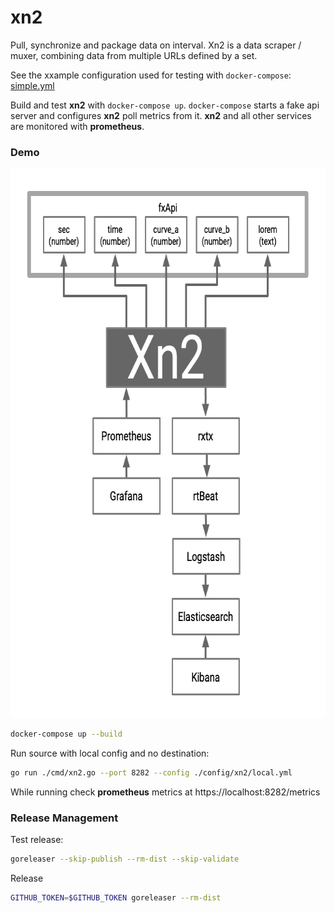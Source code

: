 # xn2

Pull, synchronize and package data on interval. Xn2 is a data scraper / muxer, combining data from multiple URLs defined by a set.

See the xxample configuration used for testing with `docker-compose`: [simple.yml](./config/xn2/simple.yml)


Build and test **xn2** with `docker-compose up`. `docker-compose` starts a fake api server and configures **xn2** poll metrics from it. **xn2** and all other services are monitored with **prometheus**.

### Demo

<p align="center">
  <img width="680" height="879" src="./assets/xn2_demo_diagram.png" alt="kubefwd - Kubernetes Port Forward Diagram">
</p>


```bash
docker-compose up --build
```

Run source with local config and no destination:

```bash
go run ./cmd/xn2.go --port 8282 --config ./config/xn2/local.yml
```

While running check **prometheus** metrics at https://localhost:8282/metrics


### Release Management

Test release:
```bash
goreleaser --skip-publish --rm-dist --skip-validate
```

Release
```bash
GITHUB_TOKEN=$GITHUB_TOKEN goreleaser --rm-dist
```